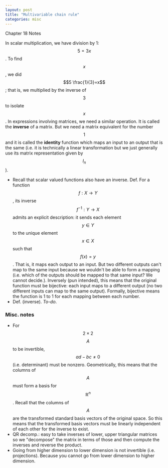 ```yaml
---
layout: post
title: "Multivariable chain rule"
categories: misc
---
```



Chapter 18 Notes 

In scalar multiplication, we have division by 1: $$5=3x$$. To find $$x$$, we did $$5 \frac{1}{3}=x$$; that is, we multiplied by the inverse of $$3$$ to isolate $$x$$. In expressions involving matrices, we need a similar operation. It is called the **inverse** of a matrix. But we need a matrix equivalent for the number $$1$$ and it is called the **identity** function which maps an input to an output that is the same (i.e. it is technically a linear transformation but we just generally use its matrix representation given by $$I_n$$). 
- Recall that scalar valued functions also have an inverse. Def. For a function $$f: X \rightarrow Y$$, its inverse $$f^{-1}: Y \rightarrow X$$ admits an explicit description: it sends each element $$y \in Y$$ to the unique element $$x \in X$$ such that $$f(x)=y$$. That is, it maps each output to an input. But two different outputs can't map to the same input because we wouldn't be able to form a mapping (i.e. which of the outputs should be mapped to that same input? We cannot decide.). Inversely (pun intended), this means that the original function must be bijective: each input maps to a different output (no two different inputs can map to the same output). Formally, bijective means the function is 1 to 1 for each mapping between each number. 
- Def. (inverse). *To-do*. 

### Misc. notes 
- For  $$2 \times 2$$ $$A$$ to be invertible, $$ad-bc \neq 0$$ (i.e. determinant) must be nonzero. Geometrically, this means that the columns of $$A$$ must form a basis for $$\mathbb{R}^n$$. Recall that the columns of $$A$$ are the transformed standard basis vectors of the original space. So this means that the transformed basis vectors must be linearly independent of each other for the inverse to exist. 
- QR decomp.: easy to take inverses of lower, upper triangular matrices so we "decompose" the matrix in terms of those and then compute the inverses and reverse the product.  
- Going from higher dimension to lower dimension is not invertible (i.e. projections). Because you cannot go from lower dimension to higher dimension. 

